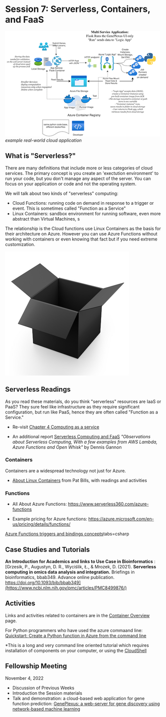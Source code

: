 # Session 7: Serverless, Containers, and FaaS

![example cloud architecture](img/geneplexus_cloud_diagram.png)
*example real-world cloud application*

## What is "Serverless?"

There are many definitions that include more or less categories of cloud services.   The primary concept is you create an 'exectution environment' to run your code, but you don't manage any aspect of the server.  You can focus on your application or code and not the operating system. 

We will talk about two kinds of "serverless" computing: 

- Cloud Functions: running code on demand in response to a trigger or event.  This is sometimes called "Function as a Service" 
- Linux Containers: sandbox environment for running software, even more abstract than Virtual Machines, s

The relationship is the Cloud functions use Linux Containers as the basis for their architecture on Azure.  However you can use Azure Functions without working with containers or even knowing that fact but if you need extreme customization.    

![FaaS is a blackbox](img/blackboxgraphic.jpg)

## Serverless Readings

As you read these materials, do you think  "serverless" resources are IaaS or PaaS?   They sure feel like infrastructure as they require significant configuration, but run like PaaS, hence they are often called "Function as a Service." 

- Re-visit [Chapter 4 Computing as a service](https://s3.us-east-2.amazonaws.com/a-book/computing.html) 

- An additional report [Serverless Computing and FaaS](https://cloud4scieng.org/serverless-computing-and-faas/)  *"Observations about Serverless Computing, With a few examples from AWS Lambda, Azure Functions and Open Whisk"* by Dennis Gannon

### Containers

Containers are a widespread technology not just for Azure.   

* [About Linux Containers](linux_containers_and_the_cloud.md) from Pat Bills, with readings and activities

### Functions

- All About Azure Functions: https://www.serverless360.com/azure-functions

- Example pricing for Azure functions: https://azure.microsoft.com/en-us/pricing/details/functions/

[Azure Functions triggers and bindings concepts](https://docs.microsoft.com/en-us/azure/azure-functions/functions-triggers-bindings?)tabs=csharp


## Case Studies and Tutorials

**An Introduction for Academics and links to Use Case in Bioinformatics** : [Grzesik, P., Augustyn, D. R., Wyciślik, Ł., & Mrozek, D. (2021). **Serverless computing in omics data analysis and integration.** Briefings in bioinformatics, bbab349. Advance online publication. https://doi.org/10.1093/bib/bbab349](https://www.ncbi.nlm.nih.gov/pmc/articles/PMC8499876/)



## Activities

Links and activities related to containers are in the [Container Overview](linux_containers_and_the_cloud.md) page.  

For Python programmers who have used the azure commaand line: [Quickstart: Create a Python function in Azure from the command line](https://docs.microsoft.com/en-us/azure/azure-functions/create-first-function-cli-python?tabs=azure-cli%2Cbash%2Cbrowser)

*This is a long and very command line oriented tutorial which requires installation of components on your computer, or using the [CloudShell](https://docs.microsoft.com/en-us/azure/cloud-shell/overview)
 

## Fellowship Meeting

November 4, 2022 

- Discussion of Previous Weeks
- Introduction the Session materials
- Talk and demonstration: a cloud-based web application for gene function prediction: [GenePlexus: a web-server for gene discovery using network-based machine learning ](https://academic.oup.com/nar/article/50/W1/W358/6586869?login=false)
  





